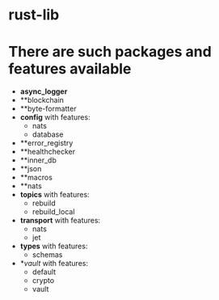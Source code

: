 # rust-lib

# There are such packages and features available 
 - **async_logger**
 - **blockchain
 - **byte-formatter
 - **config**
   with features:
   - nats
   - database
 - **error_registry
 - **healthchecker
 - **inner_db
 - **json
 - **macros
 - **nats
 - **topics**
   with features:
   - rebuild
   - rebuild_local
 - **transport**
  with features:
   - nats
   - jet
 - **types**
   with features:
   - schemas
 - **vault*
   with features:
   - default
   - crypto
   - vault
